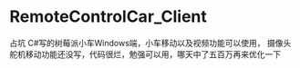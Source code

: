# RemoteControlCar_Client
占坑 C#写的树莓派小车Windows端，小车移动以及视频功能可以使用， 摄像头舵机移动功能还没写，代码很烂，勉强可以用，哪天中了五百万再来优化一下
